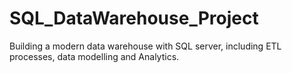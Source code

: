 # SQL_DataWarehouse_Project
Building a modern data warehouse with SQL server, including ETL processes, data modelling and Analytics.
